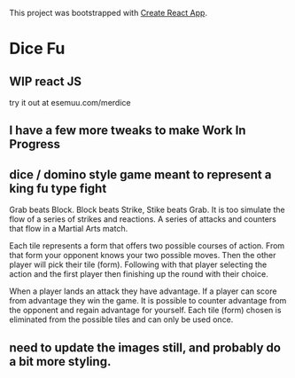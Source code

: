 This project was bootstrapped with [Create React App](https://github.com/facebook/create-react-app).

# Dice Fu 
## WIP  react JS 
try it out at esemuu.com/merdice

## I have a few more tweaks to make Work In Progress

## dice / domino style game meant to represent a king fu type fight
Grab beats Block.  Block beats Strike, Stike beats Grab.
It is too simulate the flow of a series of strikes and reactions.
A series of attacks and counters that flow in a Martial Arts match.

Each tile represents a form that offers two possible courses of action.
From that form your opponent knows your two possible moves.  Then the other player 
will pick their tile (form).  Following with that player selecting the action and the first 
player then finishing up the round with their choice.

When a player lands an attack they have advantage.  If a player can score from advantage they 
win the game.  It is possible to counter advantage from the opponent and regain advantage for yourself.
Each tile (form) chosen is eliminated from the possible tiles and can only be used once.

## need to update the images still, and probably do a bit more styling.
